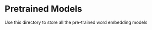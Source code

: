 Pretrained Models
=================

Use this directory to store all the pre-trained word embedding models




